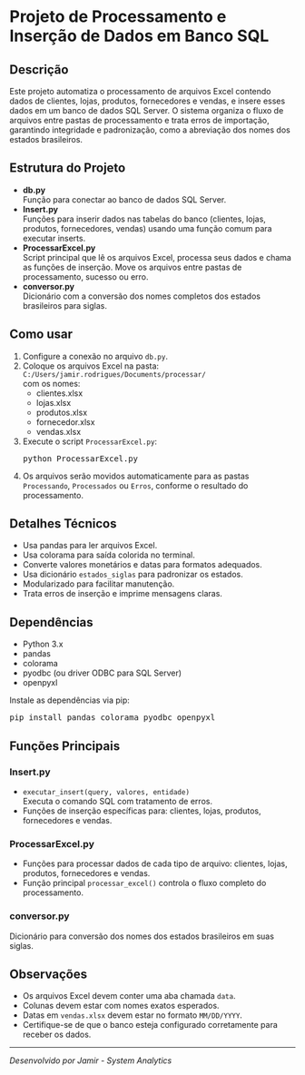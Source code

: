 
<body>

<h1>Projeto de Processamento e Inserção de Dados em Banco SQL</h1>

<h2>Descrição</h2>
<p>Este projeto automatiza o processamento de arquivos Excel contendo dados de clientes, lojas, produtos, fornecedores e vendas, e insere esses dados em um banco de dados SQL Server. O sistema organiza o fluxo de arquivos entre pastas de processamento e trata erros de importação, garantindo integridade e padronização, como a abreviação dos nomes dos estados brasileiros.</p>

<h2>Estrutura do Projeto</h2>
<ul>
  <li><strong>db.py</strong><br />Função para conectar ao banco de dados SQL Server.</li>
  <li><strong>Insert.py</strong><br />Funções para inserir dados nas tabelas do banco (clientes, lojas, produtos, fornecedores, vendas) usando uma função comum para executar inserts.</li>
  <li><strong>ProcessarExcel.py</strong><br />Script principal que lê os arquivos Excel, processa seus dados e chama as funções de inserção. Move os arquivos entre pastas de processamento, sucesso ou erro.</li>
  <li><strong>conversor.py</strong><br />Dicionário com a conversão dos nomes completos dos estados brasileiros para siglas.</li>
</ul>

<h2>Como usar</h2>
<ol>
  <li>Configure a conexão no arquivo <code>db.py</code>.</li>
  <li>Coloque os arquivos Excel na pasta:<br />
    <code>C:/Users/jamir.rodrigues/Documents/processar/</code><br />
    com os nomes:
    <ul>
      <li>clientes.xlsx</li>
      <li>lojas.xlsx</li>
      <li>produtos.xlsx</li>
      <li>fornecedor.xlsx</li>
      <li>vendas.xlsx</li>
    </ul>
  </li>
  <li>Execute o script <code>ProcessarExcel.py</code>:<br />
    <pre>python ProcessarExcel.py</pre>
  </li>
  <li>Os arquivos serão movidos automaticamente para as pastas <code>Processando</code>, <code>Processados</code> ou <code>Erros</code>, conforme o resultado do processamento.</li>
</ol>

<h2>Detalhes Técnicos</h2>
<ul>
  <li>Usa pandas para ler arquivos Excel.</li>
  <li>Usa colorama para saída colorida no terminal.</li>
  <li>Converte valores monetários e datas para formatos adequados.</li>
  <li>Usa dicionário <code>estados_siglas</code> para padronizar os estados.</li>
  <li>Modularizado para facilitar manutenção.</li>
  <li>Trata erros de inserção e imprime mensagens claras.</li>
</ul>

<h2>Dependências</h2>
<ul>
  <li>Python 3.x</li>
  <li>pandas</li>
  <li>colorama</li>
  <li>pyodbc (ou driver ODBC para SQL Server)</li>
  <li>openpyxl</li>
</ul>
<p>Instale as dependências via pip:<br />
<pre>pip install pandas colorama pyodbc openpyxl</pre></p>

<h2>Funções Principais</h2>

<h3>Insert.py</h3>
<ul>
  <li><code>executar_insert(query, valores, entidade)</code><br />
  Executa o comando SQL com tratamento de erros.</li>
  <li>Funções de inserção específicas para: clientes, lojas, produtos, fornecedores e vendas.</li>
</ul>

<h3>ProcessarExcel.py</h3>
<ul>
  <li>Funções para processar dados de cada tipo de arquivo: clientes, lojas, produtos, fornecedores e vendas.</li>
  <li>Função principal <code>processar_excel()</code> controla o fluxo completo do processamento.</li>
</ul>

<h3>conversor.py</h3>
<p>Dicionário para conversão dos nomes dos estados brasileiros em suas siglas.</p>

<h2>Observações</h2>
<ul>
  <li>Os arquivos Excel devem conter uma aba chamada <code>data</code>.</li>
  <li>Colunas devem estar com nomes exatos esperados.</li>
  <li>Datas em <code>vendas.xlsx</code> devem estar no formato <code>MM/DD/YYYY</code>.</li>
  <li>Certifique-se de que o banco esteja configurado corretamente para receber os dados.</li>
</ul>

<hr />

<p><em>Desenvolvido por Jamir - System Analytics</em></p>

</body>
</html>
